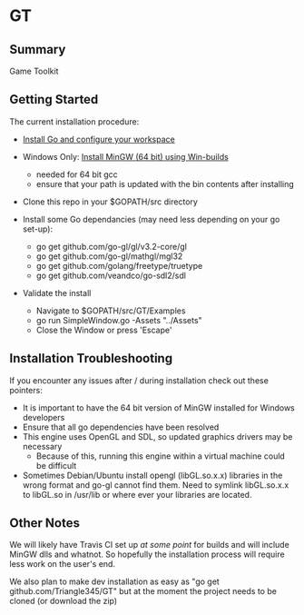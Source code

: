 GT
==

## Summary

Game Toolkit

## Getting Started
The current installation procedure:
* [Install Go and configure your workspace](https://golang.org/doc/install)
* Windows Only: [Install MinGW (64 bit) using Win-builds](http://win-builds.org/doku.php)
    * needed for 64 bit gcc
    * ensure that your path is updated with the bin contents after installing
* Clone this repo in your $GOPATH/src directory
* Install some Go dependancies (may need less depending on your go set-up):
	* go get github.com/go-gl/gl/v3.2-core/gl
	* go get github.com/go-gl/mathgl/mgl32
	* go get github.com/golang/freetype/truetype
	* go get github.com/veandco/go-sdl2/sdl

* Validate the install
    * Navigate to $GOPATH/src/GT/Examples
    * go run SimpleWindow.go -Assets "../Assets"
    * Close the Window or press 'Escape'

## Installation Troubleshooting
If you encounter any issues after / during installation check out these pointers:
* It is important to have the 64 bit version of MinGW installed for Windows developers
* Ensure that all go dependencies have been resolved
* This engine uses OpenGL and SDL, so updated graphics drivers may be necessary
	* Because of this, running this engine within a virtual machine could be difficult
* Sometimes Debian/Ubuntu install opengl (libGL.so.x.x) libraries in the wrong format and go-gl cannot find them. Need to symlink libGL.so.x.x to libGL.so in /usr/lib or where ever your libraries are located.

## Other Notes
We will likely have Travis CI set up *at some point* for builds and will include MinGW dlls and whatnot. So hopefully the installation process will require less work on the user's end.

We also plan to make dev installation as easy as "go get github.com/Triangle345/GT" but at the moment the project needs to be cloned (or download the zip)
